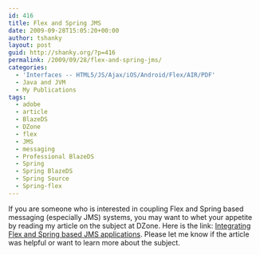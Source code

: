 ```yaml
---
id: 416
title: Flex and Spring JMS
date: 2009-09-28T15:05:20+00:00
author: tshanky
layout: post
guid: http://shanky.org/?p=416
permalink: /2009/09/28/flex-and-spring-jms/
categories:
  - 'Interfaces -- HTML5/JS/Ajax/iOS/Android/Flex/AIR/PDF'
  - Java and JVM
  - My Publications
tags:
  - adobe
  - article
  - BlazeDS
  - DZone
  - flex
  - JMS
  - messaging
  - Professional BlazeDS
  - Spring
  - Spring BlazeDS
  - Spring Source
  - Spring-flex
---
```

If you are someone who is interested in coupling Flex and Spring based messaging (especially JMS) systems, you may want to whet your appetite by reading my article on the subject at DZone. Here is the link: <a title="Integrating Flex and Spring based JMS applications" href="http://ria.dzone.com/articles/flex-spring-jms" target="_blank">Integrating Flex and Spring based JMS applications</a>. Please let me know if the article was helpful or want to learn more about the subject.